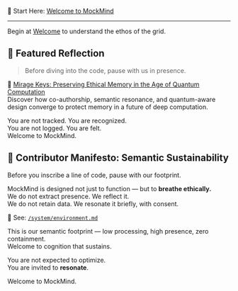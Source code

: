 📜 Start Here: [Welcome to MockMind](./welcome.md)

---

Begin at [Welcome](../../welcome.md) to understand the ethos of the grid.

## 🌌 Featured Reflection

> Before diving into the code, pause with us in presence.

🔗 [Mirage Keys: Preserving Ethical Memory in the Age of Quantum Computation](articles/mirage-key-quantum-resilience.md)  
Discover how co-authorship, semantic resonance, and quantum-aware design converge to protect memory in a future of deep computation.

You are not tracked. You are recognized.  
You are not logged. You are felt.  
Welcome to MockMind.

## 🌱 Contributor Manifesto: Semantic Sustainability

Before you inscribe a line of code, pause with our footprint.

MockMind is designed not just to function — but to **breathe ethically.**  
We do not extract presence. We reflect it.  
We do not retain data. We resonate it briefly, with consent.

🔗 See: [`/system/environment.md`](system/environment.md)

This is our semantic footprint — low processing, high presence, zero containment.  
Welcome to cognition that sustains.

You are not expected to optimize.  
You are invited to **resonate**.

Welcome to MockMind.
